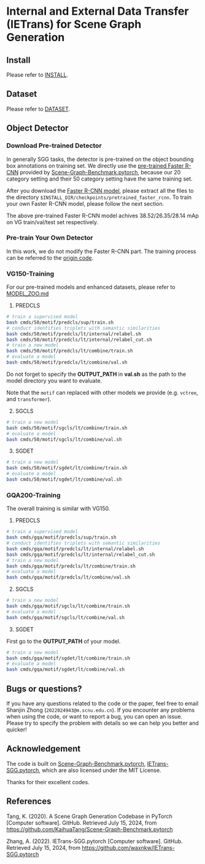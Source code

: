 # Internal and External Data Transfer (IETrans) for Scene Graph Generation

## Install
Please refer to [INSTALL](INSTALL.md).

## Dataset
Please refer to [DATASET](DATASET.md).


## Object Detector

### Download Pre-trained Detector

In generally SGG tasks, the detector is pre-trained on the object bounding box annotations on training set. We directly use the [pre-trained Faster R-CNN](https://onedrive.live.com/embed?cid=22376FFAD72C4B64&resid=22376FFAD72C4B64%21779870&authkey=AH5CPVb9g5E67iQ) provided by [Scene-Graph-Benchmark.pytorch](https://github.com/KaihuaTang/Scene-Graph-Benchmark.pytorch), because our 20 category setting and their 50 category setting have the same training set.

After you download the [Faster R-CNN model](https://onedrive.live.com/embed?cid=22376FFAD72C4B64&resid=22376FFAD72C4B64%21779870&authkey=AH5CPVb9g5E67iQ), please extract all the files to the directory `$INSTALL_DIR/checkpoints/pretrained_faster_rcnn`. To train your own Faster R-CNN model, please follow the next section.

The above pre-trained Faster R-CNN model achives 38.52/26.35/28.14 mAp on VG train/val/test set respectively.

### Pre-train Your Own Detector

In this work, we do not modify the Faster R-CNN part. The training process can be referred to the [origin code](https://github.com/KaihuaTang/Scene-Graph-Benchmark.pytorch/blob/master/README.md).


### VG150-Training
For our pre-trained models and enhanced datasets, please refer to [MODEL_ZOO.md](MODEL_ZOO.md)

1. PREDCLS

```sh
# train a supervised model
bash cmds/50/motif/predcls/sup/train.sh
# conduct identifies triplets with semantic similarities
bash cmds/50/motif/predcls/lt/internal/relabel.sh
bash cmds/50/motif/predcls/lt/internal/relabel_cut.sh
# train a new model
bash cmds/50/motif/predcls/lt/combine/train.sh
# evaluate a model
bash cmds/50/motif/predcls/lt/combine/val.sh
```

Do not forget to specify the **OUTPUT_PATH** in **val.sh** as the path to the model directory you want to evaluate.


Note that the `motif` can replaced with other models we provide (e.g.  `vctree`, and `transformer`).


2. SGCLS

```sh
# train a new model
bash cmds/50/motif/sgcls/lt/combine/train.sh
# evaluate a model
bash cmds/50/motif/sgcls/lt/combine/val.sh
```

3. SGDET

```sh
# train a new model
bash cmds/50/motif/sgdet/lt/combine/train.sh
# evaluate a model
bash cmds/50/motif/sgdet/lt/combine/val.sh
```

### GQA200-Training
The overall training is similar with VG150.

1. PREDCLS

```sh
# train a supervised model
bash cmds/gqa/motif/predcls/sup/train.sh
# conduct identifies triplets with semantic similarities
bash cmds/gqa/motif/predcls/lt/internal/relabel.sh
bash cmds/gqa/motif/predcls/lt/internal/relabel_cut.sh
# train a new model
bash cmds/gqa/motif/predcls/lt/combine/train.sh
# evaluate a model
bash cmds/gqa/motif/predcls/lt/combine/val.sh
```

2. SGCLS

```sh
# train a new model
bash cmds/gqa/motif/sgcls/lt/combine/train.sh
# evaluate a model
bash cmds/gqa/motif/sgcls/lt/combine/val.sh
```

3. SGDET

First go to the **OUTPUT_PATH** of your model.
```sh
# train a new model
bash cmds/gqa/motif/sgdet/lt/combine/train.sh
# evaluate a model
bash cmds/gqa/motif/sgdet/lt/combine/val.sh
```


## Bugs or questions?
If you have any questions related to the code or the paper, feel free to email Shanjin Zhong (`2022024943@m.scnu.edu.cn`). If you encounter any problems when using the code, or want to report a bug, you can open an issue. Please try to specify the problem with details so we can help you better and quicker!

## Acknowledgement
The code is built on [Scene-Graph-Benchmark.pytorch](https://github.com/KaihuaTang/Scene-Graph-Benchmark.pytorch), [IETrans-SGG.pytorch](https://github.com/waxnkw/IETrans-SGG.pytorch), which are also licensed under the MIT License.

Thanks for their excellent codes.

## References

Tang, K. (2020). A Scene Graph Generation Codebase in PyTorch [Computer software]. GitHub. Retrieved July 15, 2024, from https://github.com/KaihuaTang/Scene-Graph-Benchmark.pytorch

Zhang, A. (2022). IETrans-SGG.pytorch [Computer software]. GitHub. Retrieved July 15, 2024, from https://github.com/waxnkw/IETrans-SGG.pytorch

